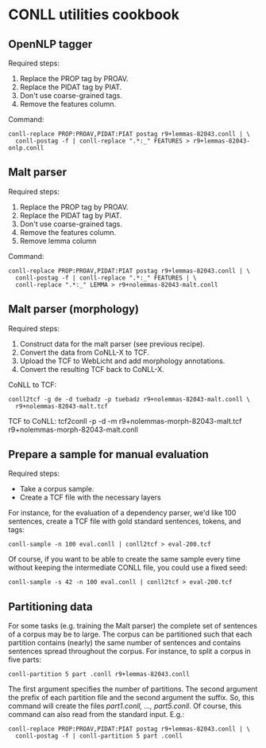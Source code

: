 # CONLL utilities cookbook

## OpenNLP tagger

Required steps:

1. Replace the PROP tag by PROAV.
2. Replace the PIDAT tag by PIAT.
3. Don't use coarse-grained tags.
4. Remove the features column.

Command:

    conll-replace PROP:PROAV,PIDAT:PIAT postag r9+lemmas-82043.conll | \
      conll-postag -f | conll-replace ".*:_" FEATURES > r9+lemmas-82043-onlp.conll

## Malt parser

Required steps:

1. Replace the PROP tag by PROAV.
2. Replace the PIDAT tag by PIAT.
3. Don't use coarse-grained tags.
4. Remove the features column.
5. Remove lemma column

Command:

    conll-replace PROP:PROAV,PIDAT:PIAT postag r9+lemmas-82043.conll | \
      conll-postag -f | conll-replace ".*:_" FEATURES | \
      conll-replace ".*:_" LEMMA > r9+nolemmas-82043-malt.conll

## Malt parser (morphology)

Required steps:

1. Construct data for the malt parser (see previous recipe).
2. Convert the data from CoNLL-X to TCF.
3. Upload the TCF to WebLicht and add morphology annotations.
4. Convert the resulting TCF back to CoNLL-X.

CoNLL to TCF:

    conll2tcf -g de -d tuebadz -p tuebadz r9+nolemmas-82043-malt.conll \
      r9+nolemmas-82043-malt.tcf

TCF to CoNLL:
    tcf2conll -p -d -m r9+nolemmas-morph-82043-malt.tcf \
      r9+nolemmas-morph-82043-malt.conll

## Prepare a sample for manual evaluation

Required steps:

* Take a corpus sample.
* Create a TCF file with the necessary layers

For instance, for the evaluation of a dependency parser, we'd like 100
sentences, create a TCF file with gold standard sentences, tokens, and
tags:

    conll-sample -n 100 eval.conll | conll2tcf > eval-200.tcf

Of course, if you want to be able to create the same sample every time
without keeping the intermediate CONLL file, you could use a fixed
seed:

    conll-sample -s 42 -n 100 eval.conll | conll2tcf > eval-200.tcf

## Partitioning data

For some tasks (e.g. training the Malt parser) the complete set of
sentences of a corpus may be to large. The corpus can be partitioned
such that each partition contains (nearly) the same number of sentences
and contains sentences spread throughout the corpus. For instance,
to split a corpus in five parts:

    conll-partition 5 part .conll r9+lemmas-82043.conll

The first argument specifies the number of partitions. The second argument
the prefix of each partition file and the second argument the suffix. So,
this command will create the files *part1.conll, ..., part5.conll*. Of
course, this command can also read from the standard input. E.g.:

    conll-replace PROP:PROAV,PIDAT:PIAT postag r9+lemmas-82043.conll | \
      conll-postag -f | conll-partition 5 part .conll
